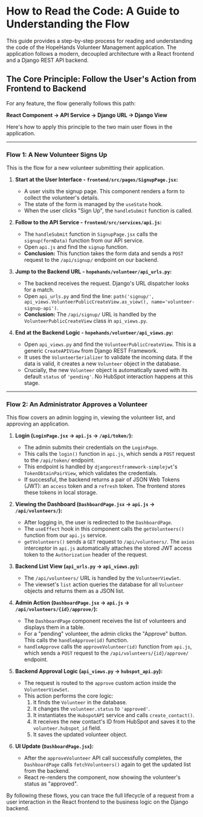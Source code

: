 # How to Read the Code: A Guide to Understanding the Flow

This guide provides a step-by-step process for reading and understanding the code of the HopeHands Volunteer Management application. The application follows a modern, decoupled architecture with a React frontend and a Django REST API backend.

## The Core Principle: Follow the User's Action from Frontend to Backend

For any feature, the flow generally follows this path:

**React Component -> API Service -> Django URL -> Django View**

Here's how to apply this principle to the two main user flows in the application.

---

### Flow 1: A New Volunteer Signs Up

This is the flow for a new volunteer submitting their application.

1.  **Start at the User Interface - `frontend/src/pages/SignupPage.jsx`:**
    *   A user visits the signup page. This component renders a form to collect the volunteer's details.
    *   The state of the form is managed by the `useState` hook.
    *   When the user clicks "Sign Up", the `handleSubmit` function is called.

2.  **Follow to the API Service - `frontend/src/services/api.js`:**
    *   The `handleSubmit` function in `SignupPage.jsx` calls the `signup(formData)` function from our API service.
    *   Open `api.js` and find the `signup` function.
    *   **Conclusion:** This function takes the form data and sends a `POST` request to the `/api/signup/` endpoint on our backend.

3.  **Jump to the Backend URL - `hopehands/volunteer/api_urls.py`:**
    *   The backend receives the request. Django's URL dispatcher looks for a match.
    *   Open `api_urls.py` and find the line: `path('signup/', api_views.VolunteerPublicCreateView.as_view(), name='volunteer-signup-api')`.
    *   **Conclusion:** The `/api/signup/` URL is handled by the `VolunteerPublicCreateView` class in `api_views.py`.

4.  **End at the Backend Logic - `hopehands/volunteer/api_views.py`:**
    *   Open `api_views.py` and find the `VolunteerPublicCreateView`. This is a generic `CreateAPIView` from Django REST Framework.
    *   It uses the `VolunteerSerializer` to validate the incoming data. If the data is valid, it creates a new `Volunteer` object in the database.
    *   Crucially, the new `Volunteer` object is automatically saved with its default `status` of `'pending'`. No HubSpot interaction happens at this stage.

---

### Flow 2: An Administrator Approves a Volunteer

This flow covers an admin logging in, viewing the volunteer list, and approving an application.

1.  **Login (`LoginPage.jsx` -> `api.js` -> `/api/token/`):**
    *   The admin submits their credentials on the `LoginPage`.
    *   This calls the `login()` function in `api.js`, which sends a `POST` request to the `/api/token/` endpoint.
    *   This endpoint is handled by `djangorestframework-simplejwt`'s `TokenObtainPairView`, which validates the credentials.
    *   If successful, the backend returns a pair of JSON Web Tokens (JWT): an `access` token and a `refresh` token. The frontend stores these tokens in local storage.

2.  **Viewing the Dashboard (`DashboardPage.jsx` -> `api.js` -> `/api/volunteers/`):**
    *   After logging in, the user is redirected to the `DashboardPage`.
    *   The `useEffect` hook in this component calls the `getVolunteers()` function from our `api.js` service.
    *   `getVolunteers()` sends a `GET` request to `/api/volunteers/`. The `axios` interceptor in `api.js` automatically attaches the stored JWT access token to the `Authorization` header of the request.

3.  **Backend List View (`api_urls.py` -> `api_views.py`):**
    *   The `/api/volunteers/` URL is handled by the `VolunteerViewSet`.
    *   The viewset's `list` action queries the database for all `Volunteer` objects and returns them as a JSON list.

4.  **Admin Action (`DashboardPage.jsx` -> `api.js` -> `/api/volunteers/{id}/approve/`):**
    *   The `DashboardPage` component receives the list of volunteers and displays them in a table.
    *   For a "pending" volunteer, the admin clicks the "Approve" button. This calls the `handleApprove(id)` function.
    *   `handleApprove` calls the `approveVolunteer(id)` function from `api.js`, which sends a `POST` request to the `/api/volunteers/{id}/approve/` endpoint.

5.  **Backend Approval Logic (`api_views.py` -> `hubspot_api.py`):**
    *   The request is routed to the `approve` custom action inside the `VolunteerViewSet`.
    *   This action performs the core logic:
        1.  It finds the `Volunteer` in the database.
        2.  It changes the `volunteer.status` to `'approved'`.
        3.  It instantiates the `HubspotAPI` service and calls `create_contact()`.
        4.  It receives the new contact's ID from HubSpot and saves it to the `volunteer.hubspot_id` field.
        5.  It saves the updated volunteer object.

6.  **UI Update (`DashboardPage.jsx`):**
    *   After the `approveVolunteer` API call successfully completes, the `DashboardPage` calls `fetchVolunteers()` again to get the updated list from the backend.
    *   React re-renders the component, now showing the volunteer's status as "approved".

By following these flows, you can trace the full lifecycle of a request from a user interaction in the React frontend to the business logic on the Django backend.
